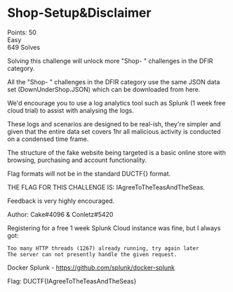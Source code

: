 # Shop-Setup&Disclaimer

Points: 50  
Easy  
649 Solves 

Solving this challenge will unlock more "Shop- " challenges in the DFIR category.

All the "Shop- " challenges in the DFIR category use the same JSON data set (DownUnderShop.JSON) which can be downloaded from here.

We'd encourage you to use a log analytics tool such as Splunk (1 week free cloud trial) to assist with analysing the logs.

These logs and scenarios are designed to be real-ish, they're simpler and given that the entire data set covers 1hr all malicious activity is conducted on a condensed time frame.

The structure of the fake website being targeted is a basic online store with browsing, purchasing and account functionality.

Flag formats will not be in the standard DUCTF{} format.

THE FLAG FOR THIS CHALLENGE IS: IAgreeToTheTeasAndTheSeas.

Feedback is very highly encouraged.

Author: Cake#4096 & Conletz#5420

Registering for a free 1 week  Splunk Cloud instance was fine, but I always got: 
```
Too many HTTP threads (1267) already running, try again later
The server can not presently handle the given request.
```
Docker Splunk - https://github.com/splunk/docker-splunk



Flag: DUCTF{IAgreeToTheTeasAndTheSeas}
